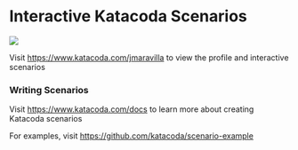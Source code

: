 # Interactive Katacoda Scenarios

[![](http://shields.katacoda.com/katacoda/jmaravilla/count.svg)](https://www.katacoda.com/jmaravilla "Get your profile on Katacoda.com")

Visit https://www.katacoda.com/jmaravilla to view the profile and interactive scenarios

### Writing Scenarios
Visit https://www.katacoda.com/docs to learn more about creating Katacoda scenarios

For examples, visit https://github.com/katacoda/scenario-example
